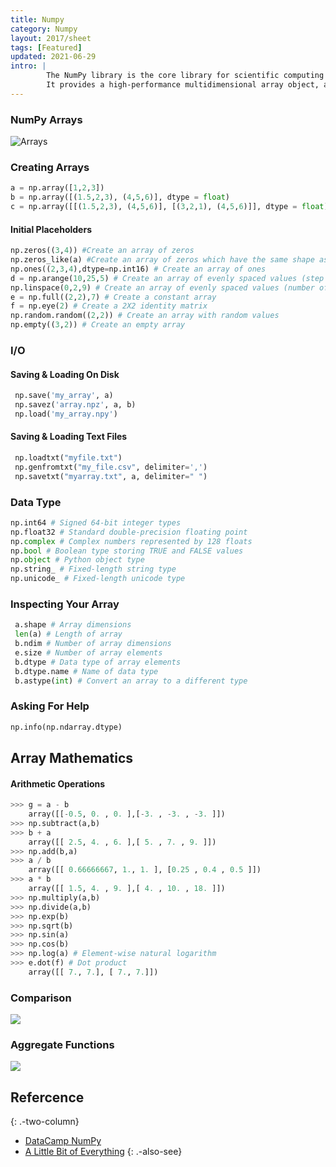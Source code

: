 ```yaml
---
title: Numpy
category: Numpy
layout: 2017/sheet
tags: [Featured]
updated: 2021-06-29
intro: | 
        The NumPy library is the core library for scientific computing in Python. 
        It provides a high-performance multidimensional array object, and tools for working with these arrays.
---
```



### NumPy Arrays

![Arrays](https://img-1253324855.cos.ap-chengdu.myqcloud.com/picgo/numpy.png)

### Creating Arrays

```python
a = np.array([1,2,3])
b = np.array([(1.5,2,3), (4,5,6)], dtype = float)
c = np.array([[(1.5,2,3), (4,5,6)], [(3,2,1), (4,5,6)]], dtype = float)
```

#### Initial Placeholders

```python
np.zeros((3,4)) #Create an array of zeros
np.zeros_like(a) #Create an array of zeros which have the same shape as a
np.ones((2,3,4),dtype=np.int16) # Create an array of ones
d = np.arange(10,25,5) # Create an array of evenly spaced values (step value)
np.linspace(0,2,9) # Create an array of evenly spaced values (number of samples)
e = np.full((2,2),7) # Create a constant array
f = np.eye(2) # Create a 2X2 identity matrix  
np.random.random((2,2)) # Create an array with random values
np.empty((3,2)) # Create an empty array
```

### I/O

#### Saving & Loading On Disk

```py
 np.save('my_array', a)
 np.savez('array.npz', a, b)
 np.load('my_array.npy')
```

#### Saving & Loading Text Files

```py
 np.loadtxt("myfile.txt")
 np.genfromtxt("my_file.csv", delimiter=',')
 np.savetxt("myarray.txt", a, delimiter=" ")
```

### Data Type

```python
np.int64 # Signed 64-bit integer types
np.float32 # Standard double-precision floating point
np.complex # Complex numbers represented by 128 floats
np.bool # Boolean type storing TRUE and FALSE values
np.object # Python object type
np.string_ # Fixed-length string type
np.unicode_ # Fixed-length unicode type
```

### Inspecting Your Array

```python
 a.shape # Array dimensions
 len(a) # Length of array
 b.ndim # Number of array dimensions 
 e.size # Number of array elements
 b.dtype # Data type of array elements
 b.dtype.name # Name of data type
 b.astype(int) # Convert an array to a different type
```

### Asking For Help

```python
np.info(np.ndarray.dtype)
```

## Array Mathematics

#### Arithmetic Operations

```py
>>> g = a - b 
    array([[-0.5, 0. , 0. ],[-3. , -3. , -3. ]]) 
>>> np.subtract(a,b)
>>> b + a
    array([[ 2.5, 4. , 6. ],[ 5. , 7. , 9. ]]) 
>>> np.add(b,a)
>>> a / b
    array([[ 0.66666667, 1., 1. ], [0.25 , 0.4 , 0.5 ]])
>>> a * b
    array([[ 1.5, 4. , 9. ],[ 4. , 10. , 18. ]]) 
>>> np.multiply(a,b)
>>> np.divide(a,b)
>>> np.exp(b)
>>> np.sqrt(b)
>>> np.sin(a)
>>> np.cos(b)
>>> np.log(a) # Element-wise natural logarithm
>>> e.dot(f) # Dot product
    array([[ 7., 7.], [ 7., 7.]])
```

### Comparison

![](https://img-1253324855.cos.ap-chengdu.myqcloud.com/picgo/numpy2.png)

### Aggregate Functions

![](https://img-1253324855.cos.ap-chengdu.myqcloud.com/picgo/%E6%88%AA%E5%B1%8F2021-06-29%2018.52.10.png)


## Refercence
{: .-two-column}

 * [DataCamp NumPy](https://s3.amazonaws.com/assets.datacamp.com/blog_assets/Numpy_Python_Cheat_Sheet.pdf)
 * [A Little Bit of Everything](https://blog.finxter.com/wp-content/uploads/2019/10/grafik-2-768x592.png)
{: .-also-see}

